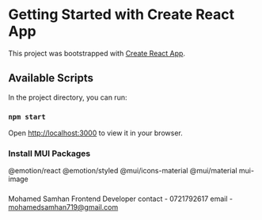 # Getting Started with Create React App

This project was bootstrapped with [Create React App](https://github.com/facebook/create-react-app).

## Available Scripts

In the project directory, you can run:

### `npm start`

Open [http://localhost:3000](http://localhost:3000) to view it in your browser.

### Install MUI Packages
@emotion/react
@emotion/styled
@mui/icons-material
@mui/material
mui-image

### 
Mohamed Samhan 
Frontend Developer 
contact - 0721792617
email - mohamedsamhan719@gmail.com






